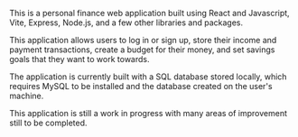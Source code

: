This is a personal finance web application built using React and Javascript, Vite, Express, Node.js, and a few other libraries and packages.

This application allows users to log in or sign up, store their income and payment transactions, create a budget for their money, and set savings goals that they want to work towards.

The application is currently built with a SQL database stored locally, which requires MySQL to be installed and the database created on the user's machine.

This application is still a work in progress with many areas of improvement still to be completed.
